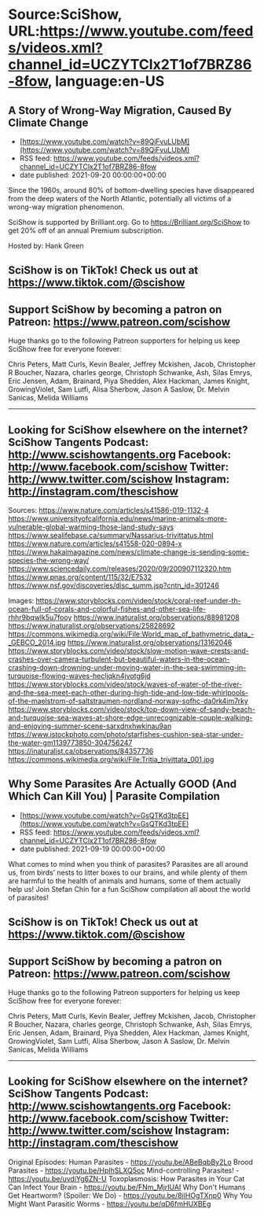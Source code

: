 # Source:SciShow, URL:https://www.youtube.com/feeds/videos.xml?channel_id=UCZYTClx2T1of7BRZ86-8fow, language:en-US

## A Story of Wrong-Way Migration, Caused By Climate Change
 - [https://www.youtube.com/watch?v=89QjFvuLUbM](https://www.youtube.com/watch?v=89QjFvuLUbM)
 - RSS feed: https://www.youtube.com/feeds/videos.xml?channel_id=UCZYTClx2T1of7BRZ86-8fow
 - date published: 2021-09-20 00:00:00+00:00

Since the 1960s, around 80% of bottom-dwelling species have disappeared from the deep waters of the North Atlantic, potentially all victims of a wrong-way migration phenomenon. 

SciShow is supported by Brilliant.org. Go to https://Brilliant.org/SciShow to get 20% off of an annual Premium subscription. 

Hosted by: Hank Green

SciShow is on TikTok!  Check us out at https://www.tiktok.com/@scishow 
----------
Support SciShow by becoming a patron on Patreon: https://www.patreon.com/scishow
----------
Huge thanks go to the following Patreon supporters for helping us keep SciShow free for everyone forever:

Chris Peters, Matt Curls, Kevin Bealer, Jeffrey Mckishen, Jacob, Christopher R Boucher, Nazara, charles george, Christoph Schwanke, Ash, Silas Emrys, Eric Jensen, Adam, Brainard, Piya Shedden, Alex Hackman, James Knight, GrowingViolet, Sam Lutfi, Alisa Sherbow, Jason A Saslow, Dr. Melvin Sanicas, Melida Williams

----------
Looking for SciShow elsewhere on the internet?
SciShow Tangents Podcast: http://www.scishowtangents.org
Facebook: http://www.facebook.com/scishow
Twitter: http://www.twitter.com/scishow
Instagram: http://instagram.com/thescishow
----------
Sources:
https://www.nature.com/articles/s41586-019-1132-4
https://www.universityofcalifornia.edu/news/marine-animals-more-vulnerable-global-warming-those-land-study-says
https://www.sealifebase.ca/summary/Nassarius-trivittatus.html
https://www.nature.com/articles/s41558-020-0894-x
https://www.hakaimagazine.com/news/climate-change-is-sending-some-species-the-wrong-way/
https://www.sciencedaily.com/releases/2020/09/200907112320.htm
https://www.pnas.org/content/115/32/E7532
https://www.nsf.gov/discoveries/disc_summ.jsp?cntn_id=301246

Images:
https://www.storyblocks.com/video/stock/coral-reef-under-th-ocean-full-of-corals-and-colorful-fishes-and-other-sea-life-rhhr9bqwlk5u7fooy
https://www.inaturalist.org/observations/88981208
https://www.inaturalist.org/observations/25828692
https://commons.wikimedia.org/wiki/File:World_map_of_bathymetric_data_-_GEBCO_2014.jpg
https://www.inaturalist.org/observations/13162046
https://www.storyblocks.com/video/stock/slow-motion-wave-crests-and-crashes-over-camera-turbulent-but-beautiful-waters-in-the-ocean-crashing-down-drowning-under-moving-water-in-the-sea-swimming-in-turquoise-flowing-waves-hecljqkn4jvotg6jd
https://www.storyblocks.com/video/stock/waves-of-water-of-the-river-and-the-sea-meet-each-other-during-high-tide-and-low-tide-whirlpools-of-the-maelstrom-of-saltstraumen-nordland-norway-sofhc-da0rk4im7rky
https://www.storyblocks.com/video/stock/top-down-view-of-sandy-beach-and-turquoise-sea-waves-at-shore-edge-unrecognizable-couple-walking-and-enjoying-summer-scene-sarxdnxhwkinau9an
https://www.istockphoto.com/photo/starfishes-cushion-sea-star-under-the-water-gm1139773850-304756247
https://inaturalist.ca/observations/84357736
https://commons.wikimedia.org/wiki/File:Tritia_trivittata_001.jpg

## Why Some Parasites Are Actually GOOD (And Which Can Kill You) | Parasite Compilation
 - [https://www.youtube.com/watch?v=GsQTKd3tpEE](https://www.youtube.com/watch?v=GsQTKd3tpEE)
 - RSS feed: https://www.youtube.com/feeds/videos.xml?channel_id=UCZYTClx2T1of7BRZ86-8fow
 - date published: 2021-09-19 00:00:00+00:00

What comes to mind when you think of parasites? Parasites are all around us, from birds’ nests to litter boxes to our brains, and while plenty of them are harmful to the health of animals and humans, some of them actually help us! Join Stefan Chin for a fun SciShow compilation all about the world of parasites!

SciShow is on TikTok!  Check us out at https://www.tiktok.com/@scishow 
----------
Support SciShow by becoming a patron on Patreon: https://www.patreon.com/scishow
----------
Huge thanks go to the following Patreon supporters for helping us keep SciShow free for everyone forever:

Chris Peters, Matt Curls, Kevin Bealer, Jeffrey Mckishen, Jacob, Christopher R Boucher, Nazara, charles george, Christoph Schwanke, Ash, Silas Emrys, Eric Jensen, Adam, Brainard, Piya Shedden, Alex Hackman, James Knight, GrowingViolet, Sam Lutfi, Alisa Sherbow, Jason A Saslow, Dr. Melvin Sanicas, Melida Williams

----------
Looking for SciShow elsewhere on the internet?
SciShow Tangents Podcast: http://www.scishowtangents.org
Facebook: http://www.facebook.com/scishow
Twitter: http://www.twitter.com/scishow
Instagram: http://instagram.com/thescishow
----------
Original Episodes:
Human Parasites - https://youtu.be/ABeBqbBy2Lo
Brood Parasites - https://youtu.be/HpIhSLXQ5oc
Mind-controlling Parasites! - https://youtu.be/uvdiYg6ZN-U
Toxoplasmosis: How Parasites in Your Cat Can Infect Your Brain - https://youtu.be/FNm_MjrIUAI
Why Don't Humans Get Heartworm? (Spoiler: We Do) - https://youtu.be/8ilHOgTXnp0
Why You Might Want Parasitic Worms - https://youtu.be/qD6fmHUXBEg

